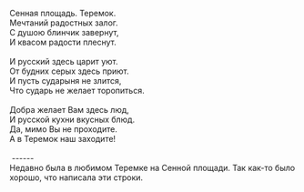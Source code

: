 Сенная площадь. Теремок.<br />
Мечтаний радостных залог.<br />
С душою блинчик завернут,<br />
И квасом радости плеснут.<br />
<br />
И русский здесь царит уют.<br />
От будних серых здесь приют.<br />
И пусть сударыня не злится,<br />
Что сударь не желает торопиться.<br />
<br />
Добра желает Вам здесь люд,<br />
И русской кухни вкусных блюд.<br />
Да, мимо Вы не проходите.<br />
А в Теремок наш заходите!<br />
<br />
&nbsp;------<br />
Недавно была в любимом Теремке на Сенной площади. Так как-то было хорошо, что написала эти строки.